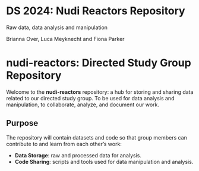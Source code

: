 # DS 2024: Nudi Reactors Repository
Raw data, data analysis and manipulation

Brianna Over, Luca Meyknecht and Fiona Parker



# nudi-reactors: Directed Study Group Repository

Welcome to the **nudi-reactors** repository: a hub for storing and sharing data related to our directed study group.
To be used for data analysis and manipulation, to collaborate, analyze, and document our work.

## Purpose

The repository will contain datasets and code so that group members can contribute to and learn from each other’s work:

- **Data Storage**: raw and processed data for analysis.
- **Code Sharing**: scripts and tools used for data manipulation and analysis.
